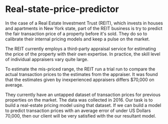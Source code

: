 # Real-state-price-predictor

In the case of a Real Estate Investment Trust (REIT), which invests in houses and apartments in New York state, part of the REIT business
is try to predict the fair transaction price of a property before it's sold. They do so to calibrate their internal pricing models and 
keep a pulse on the market.

The REIT currently employs a third-party appraisal service for estimating the price of the property with their own expertise. 
In practice, the skill level of individual appraisers vary quite large.

To estimate the mis-priced range, the REIT run a trial run to compare the actual transaction prices to the estimates from the appraiser. 
It was found that the estimates given by inexperienced appraisers differs $70,000 on average.

They currently have an untapped dataset of transaction prices for previous properties on the market.
The data was collected in 2016.
Our task is to build a real-estate pricing model using that dataset.
If we can build a model to predict transaction prices with an average error of under US Dollars 70,000, then our client will be very
satisfied with the our resultant model.
